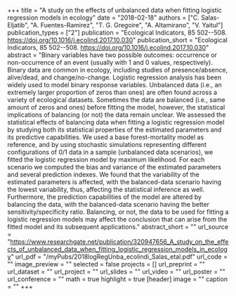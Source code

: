 +++
title = "A study on the effects of unbalanced data when fitting logistic regression models in ecology"
date = "2018-02-18"
authors = ["C. Salas-Eljatib", "A. Fuentes-Ramirez", "T. G. Gregoire", "A. Altamirano", "V. Yaitul"]
publication_types = ["2"]
publication = "Ecological Indicators, 85 502--508. https://doi.org/10.1016/j.ecolind.2017.10.030"
publication_short = "Ecological Indicators, 85 502--508. https://doi.org/10.1016/j.ecolind.2017.10.030"
abstract = "Binary variables have two possible outcomes: occurrence or non-occurrence of an event (usually with 1 and 0 values, respectively). Binary data are common in ecology, including studies of presence/absence, alive/dead, and change/no-change. Logistic regression analysis has been widely used to model binary response variables. Unbalanced data (i.e., an extremely larger proportion of zeros than ones) are often found across a variety of ecological datasets. Sometimes the data are balanced (i.e., same amount of zeros and ones) before fitting the model, however, the statistical implications of balancing (or not) the data remain unclear. We assessed the statistical effects of balancing data when fitting a logistic regression model by studying both its statistical properties of the estimated parameters and its predictive capabilities. We used a base forest-mortality model as reference, and by using stochastic simulations representing different configurations of 0/1 data in a sample (unbalanced data scenarios), we fitted the logistic regression model by maximum likelihood. For each scenario we computed the bias and variance of the estimated parameters and several prediction indexes. We found that the variability of the estimated parameters is affected, with the balanced-data scenario having the lowest variability, thus, affecting the statistical inference as well. Furthermore, the prediction capabilities of the model are altered by balancing the data, with the balanced-data scenario having the better sensitivity/specificity ratio. Balancing, or not, the data to be used for fitting a logistic regression models may affect the conclusion that can arise from the fitted model and its subsequent applications."
abstract_short = ""
url_source = "https://www.researchgate.net/publication/320947656_A_study_on_the_effects_of_unbalanced_data_when_fitting_logistic_regression_models_in_ecology"
url_pdf = "/myPubs/2018logRegUnba_ecolindi_Salas_etal.pdf"
url_code = ""
image_preview = ""
selected = false
projects = []
url_preprint = ""
url_dataset = ""
url_project = ""
url_slides = ""
url_video = ""
url_poster = ""
url_conference = ""
math = true
highlight = true
[header]
image = ""
caption = ""
+++
